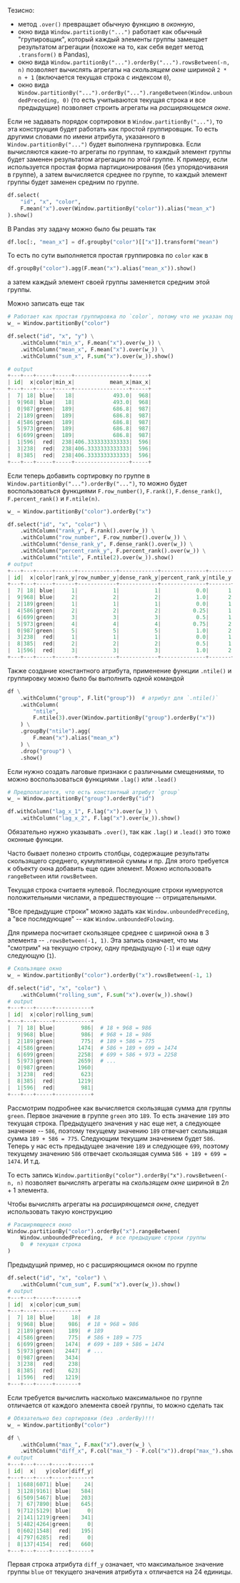 Тезисно:
- метод `.over()` превращает обычную функцию в _оконную_,
- окно вида `Window.partitionBy("...")` работает как обычный "групировщик", который каждый элементы группы замещает результатом агрегации (похоже на то, как себя ведет метод `.transform()` в Pandas),
- окно вида `Window.partitionBy("...").orderBy("...").rowsBetween(-n, n)` позволяет вычислять агрегаты на _скользящем окне_ шириной `2 * n + 1` (включается текущая строка с индексом `0`),
- окно вида `Window.partitionBy("...").orderBy("...").rangeBetween(Window.unboundedPreceding, 0)` (то есть учитываются текущая строка и все предыдущие) позволяет строить агрегаты на _расширяющемся окне_.

Если не задавать порядок сортировки в `Window.partitionBy("...")`, то эта конструкция будет работать как простой группировщик. То есть другими словами по имени атрибута, указанного в `Window.partitionBy("...")` будет выполнена группировка. Если вычисляются какие-то агрегаты по группам, то каждый элемент группы будет заменен результатом агрегации по этой группе. К примеру, если используется простая форма партиционирования (без упорядочивания в группе), а затем вычисляется среднее по группе, то каждый элемент группы будет заменен средним по группе. 
```python
df.select(
	"id", "x", "color",
	F.mean("x").over(Window.partitionBy("color")).alias("mean_x")
).show()
```

В Pandas эту задачу можно было бы решать так
```python
df.loc[:, "mean_x"] = df.groupby("color")[["x"]].transform("mean")
```

То есть по сути выполняется простая группировка по `color` как в
```python
df.groupBy("color").agg(F.mean("x").alias("mean_x")).show()
```
а затем каждый элемент своей группы заменяется средним этой группы.

Можно записать еще так
```python
# Работает как простая группировка по `color`, потому что не указан порядок сортировки (orderBy)
w_ = Window.partitionBy("color")

df.select("id", "x", "y") \
    .withColumn("min_x", F.mean("x").over(w_)) \
    .withColumn("mean_x", F.mean("x").over(w_)) \
    .withColumn("sum_x", F.sum("x").over(w_)).show()

# output
+---+---+-----+-----+-----------------+-----+
| id|  x|color|min_x|           mean_x|max_x|
+---+---+-----+-----+-----------------+-----+
|  7| 18| blue|   18|            493.0|  968|
|  9|968| blue|   18|            493.0|  968|
|  0|987|green|  189|            686.8|  987|
|  2|189|green|  189|            686.8|  987|
|  4|586|green|  189|            686.8|  987|
|  5|973|green|  189|            686.8|  987|
|  6|699|green|  189|            686.8|  987|
|  1|596|  red|  238|406.3333333333333|  596|
|  3|238|  red|  238|406.3333333333333|  596|
|  8|385|  red|  238|406.3333333333333|  596|
+---+---+-----+-----+-----------------+-----+
```

Если теперь добавить сортировку по группе в `Window.partitionBy("...").orderBy("...")`, то можно будет воспользоваться функциями `F.row_number()`, `F.rank()`, `F.dense_rank()`, `F.percent_rank()` и `F.ntile(n)`.
```python
w_ = Window.partitionBy("color").orderBy("x")

df.select("id", "x", "color") \
    .withColumn("rank_y", F.rank().over(w_)) \
    .withColumn("row_number", F.row_number().over(w_)) \
    .withColumn("dense_rank_y", F.dense_rank().over(w_)) \
    .withColumn("percent_rank_y", F.percent_rank().over(w_)) \
    .withColumn("ntile", F.ntile(2).over(w_)).show()
# output
+---+---+-----+------+------------+------------+--------------+-------+
| id|  x|color|rank_y|row_number_y|dense_rank_y|percent_rank_y|ntile_y|
+---+---+-----+------+------------+------------+--------------+-------+
|  7| 18| blue|     1|           1|           1|           0.0|      1|
|  9|968| blue|     2|           2|           2|           1.0|      2|
|  2|189|green|     1|           1|           1|           0.0|      1|
|  4|586|green|     2|           2|           2|          0.25|      1|
|  6|699|green|     3|           3|           3|           0.5|      1|
|  5|973|green|     4|           4|           4|          0.75|      2|
|  0|987|green|     5|           5|           5|           1.0|      2|
|  3|238|  red|     1|           1|           1|           0.0|      1|
|  8|385|  red|     2|           2|           2|           0.5|      1|
|  1|596|  red|     3|           3|           3|           1.0|      2|
+---+---+-----+------+------------+------------+--------------+-------+
```

Также создание константного атрибута, применение функции `.ntile()` и группировку можно было бы выполнить одной командой
```python
df \
    .withColumn("group", F.lit("group"))  # атрибут для `.ntile()`
    .withColumn(
        "ntile",
        F.ntile(3).over(Window.partitionBy("group").orderBy("x"))
    ) \
    .groupBy("ntile").agg(
        F.mean("x").alias("mean_x")
    ) \
    .drop("group") \
    .show()
```

Если нужно создать лаговые признаки с различными смещениями, то можно воспользоваться функциями `.lag()` или `.lead()`
```python
# Предполагается, что есть константный атрибут `group`
w_ = Window.partitionBy("group").orderBy("id")

df.withColumn("lag_x_1", F.lag("x").over(w_)) \
    .withColumn("lag_x_2", F.lag("x").over(w_)).show()
```

Обязательно нужно указывать `.over()`, так как `.lag()` и `.lead()` это тоже оконные функции.

Часто бывает полезно строить столбцы, содержащие результаты скользящего среднего, кумулятивной суммы и пр. Для этого требуется к объекту окна добавить еще один элемент. Можно использовать `rangeBetween` или `rowsBetween`.

Текущая строка считаетя нулевой. Последующие строки нумеруются положительными числами, а предшествующие -- отрицательными.

"Все предыдущие строки" можно задать как `Window.unboundedPreceding`, а "все последующие" -- как `Window.unboundedFolowing`.

Для примера посчитает скользящее среднее с шириной окна в 3 элемента -- `.rowsBetween(-1, 1)`. Эта запись означает, что мы "смотрим" на текущую строку, одну предыдущую (`-1`) и еще одну следующую (`1`).
```python
# Скользящее окно
w_ = Window.partitionBy("color").orderBy("x").rowsBetween(-1, 1)

df.select("id", "x", "color") \
    .withColumn("rolling_sum", F.sum("x").over(w_)).show()
# output
+---+---+-----+-----------+
| id|  x|color|rolling_sum|
+---+---+-----+-----------+
|  7| 18| blue|        986|  # 18 + 968 = 986
|  9|968| blue|        986|  # 968 + 18 = 986
|  2|189|green|        775|  # 189 + 586 = 775
|  4|586|green|       1474|  # 586 + 189 + 699 = 1474
|  6|699|green|       2258|  # 699 + 586 + 973 = 2258
|  5|973|green|       2659|  # ...
|  0|987|green|       1960|
|  3|238|  red|        623|
|  8|385|  red|       1219|
|  1|596|  red|        981|
+---+---+-----+-----------+
```

Рассмотрим подробнее как вычисляется скользящая сумма для группы `green`. Первое значение в группе `green` это `189`. То есть значение `189` это текущая строка. Предыдущего значения у нас еще нет, а следующее значение -- `586`, поэтому текущему значению `189` отвечает скользящая сумма `189 + 586 = 775`. Следующим текущим значением будет `586`. Теперь у нас есть предыдущее значение `189` и следующее `699`, поэтому текущему значению `586` отвечает скользящая сумма `586 + 189 + 699 = 1474`. И т.д.

То есть запись `Window.partitionBy("color").orderBy("x").rowsBetween(-n, n)` позволяет вычислять агрегаты на _скользящем окне_ шириной в $2 n + 1$ элемента.

Чтобы вычислять агрегаты на _расширяющемся окне_, следует использовать такую конструкцию
```python
# Расширяющееся окно
Window.partitionBy("color").orderBy("x").rangeBetween(
	Window.unboundedPreceding,  # все предыдущие строки группы
	0  # текущая строка
)
```

Предыдущий пример, но с расширяющимся окном по группе
```python
df.select("id", "x", "color") \
    .withColumn("cum_sum", F.sum("x").over(w_)).show()
# output
+---+---+-----+-------+
| id|  x|color|cum_sum|
+---+---+-----+-------+
|  7| 18| blue|     18|  # 18
|  9|968| blue|    986|  # 18 + 968 = 986
|  2|189|green|    189|  # 189 
|  4|586|green|    775|  # 586 + 189 = 775
|  6|699|green|   1474|  # 699 + 189 + 586 = 1474
|  5|973|green|   2447|  # ...
|  0|987|green|   3434|
|  3|238|  red|    238|
|  8|385|  red|    623|
|  1|596|  red|   1219|
+---+---+-----+-------+
```

Если требуется вычислить насколько максимальное по группе отличается от каждого элемента своей группы, то можно сделать так
```python
# Обязательно без сортировки (без .orderBy)!!!
w_ = Window.partitionBy("color")

df \
    .withColumn("max_", F.max("x").over(w_) \
    .withColumn("diff_x", F.col("max_") - F.col("x")).drop("max_").show()
# output
+---+---+----+-----+------+
| id|  x|   y|color|diff_y|
+---+---+----+-----+------+
|  1|688|6071| blue|    24|
|  3|128|9161| blue|   584|
|  6|509|5467| blue|   203|
|  7| 67|7890| blue|   645|
|  9|712|5129| blue|     0|
|  2|141|1219|green|   341|
|  5|482|4264|green|     0|
|  0|602|1548|  red|   195|
|  4|797|6285|  red|     0|
|  8|137|4154|  red|   660|
+---+---+----+-----+------+
```

Первая строка атрибута `diff_y` означает, что максимальное значение группы `blue` от текущего значения атрибута `x` отличается на 24 единицы.